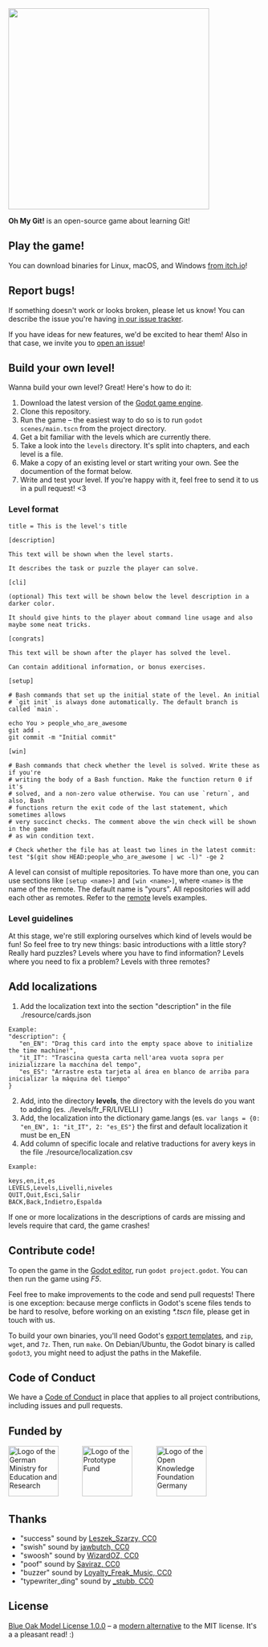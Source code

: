<img src="https://github.com/git-learning-game/oh-my-git/blob/main/images/oh-my-git.png" width="400">

**Oh My Git!** is an open-source game about learning Git!

## Play the game!

You can download binaries for Linux, macOS, and Windows [from itch.io](https://blinry.itch.io/oh-my-git)!

## Report bugs!

If something doesn't work or looks broken, please let us know! You can describe the issue you're having [in our issue tracker](https://github.com/git-learning-game/oh-my-git/issues).

If you have ideas for new features, we'd be excited to hear them! Also in that case, we invite you to [open an issue](https://github.com/git-learning-game/oh-my-git/issues)!

## Build your own level!

Wanna build your own level? Great! Here's how to do it:

1. Download the latest version of the [Godot game engine](https://godotengine.org).
1. Clone this repository.
1. Run the game – the easiest way to do so is to run `godot scenes/main.tscn` from the project directory.
1. Get a bit familiar with the levels which are currently there.
1. Take a look into the `levels` directory. It's split into chapters, and each level is a file.
1. Make a copy of an existing level or start writing your own. See the documention of the format below.
1. Write and test your level. If you're happy with it, feel free to send it to us in a pull request! <3

### Level format

```
title = This is the level's title

[description]

This text will be shown when the level starts.

It describes the task or puzzle the player can solve.

[cli]

(optional) This text will be shown below the level description in a darker color.

It should give hints to the player about command line usage and also maybe some neat tricks.

[congrats]

This text will be shown after the player has solved the level.

Can contain additional information, or bonus exercises.

[setup]

# Bash commands that set up the initial state of the level. An initial
# `git init` is always done automatically. The default branch is called `main`.

echo You > people_who_are_awesome
git add .
git commit -m "Initial commit"

[win]

# Bash commands that check whether the level is solved. Write these as if you're
# writing the body of a Bash function. Make the function return 0 if it's
# solved, and a non-zero value otherwise. You can use `return`, and also, Bash
# functions return the exit code of the last statement, which sometimes allows
# very succinct checks. The comment above the win check will be shown in the game
# as win condition text.

# Check whether the file has at least two lines in the latest commit:
test "$(git show HEAD:people_who_are_awesome | wc -l)" -ge 2
```

A level can consist of multiple repositories. To have more than one, you can use sections like `[setup <name>]` and `[win <name>]`, where `<name>` is the name of the remote. The default name is "yours". All repositories will add each other as remotes. Refer to the [remote](levels/remotes) levels examples.

### Level guidelines

At this stage, we're still exploring ourselves which kind of levels would be fun! So feel free to try new things: basic introductions with a little story? Really hard puzzles? Levels where you have to find information? Levels where you need to fix a problem? Levels with three remotes?

## Add localizations
1. Add the localization text into the section "description" in the  file ./resource/cards.json
```
Example:
"description": {
   "en_EN": "Drag this card into the empty space above to initialize the time machine!",
   "it_IT": "Trascina questa carta nell'area vuota sopra per inizializzare la macchina del tempo",
   "es_ES": "Arrastre esta tarjeta al área en blanco de arriba para inicializar la máquina del tiempo"
}
```
2. Add, into the directory **levels**, the directory with the levels do you want to adding (es. ./levels/fr_FR/LIVELLI )
3. Add, the localization into the dictionary game.langs (es. `var langs = {0: "en_EN", 1: "it_IT", 2: "es_ES"}` the first and default localization it must be en_EN
4. Add column of specific locale and relative traductions for avery keys in the file ./resource/localization.csv
```
Example:

keys,en,it,es
LEVELS,Levels,Livelli,niveles
QUIT,Quit,Esci,Salir
BACK,Back,Indietro,Espalda

```
 
If one or more localizations in the descriptions of cards are missing and levels require that card, the game crashes!

## Contribute code!

To open the game in the [Godot editor](https://godotengine.org), run `godot project.godot`. You can then run the game using *F5*.

Feel free to make improvements to the code and send pull requests! There is one exception: because merge conflicts in Godot's scene files tends to be hard to resolve, before working on an existing *\*.tscn* file, please get in touch with us.

To build your own binaries, you'll need Godot's [export templates](https://docs.godotengine.org/en/stable/getting_started/workflow/export/exporting_projects.html), and `zip`, `wget`, and `7z`. Then, run `make`. On Debian/Ubuntu, the Godot binary is called `godot3`, you might need to adjust the paths in the Makefile.

## Code of Conduct

We have a [Code of Conduct](CODE_OF_CONDUCT.md) in place that applies to all project contributions, including issues and pull requests.

## Funded by

<a href="https://www.bmbf.de/en/"><img src="https://timelens.io/assets/images/bmbf.svg" alt="Logo of the German Ministry for Education and Research" height="100px"></a>&nbsp; &nbsp; &nbsp; &nbsp; &nbsp; &nbsp; <a href="https://prototypefund.de/en/"><img src="https://timelens.io/assets/images/prototypefund.svg" alt="Logo of the Prototype Fund" height="100px"></a>&nbsp; &nbsp; &nbsp; &nbsp; &nbsp; &nbsp; <a href="https://okfn.de/en/"><img src="https://timelens.io/assets/images/okfde.svg" alt="Logo of the Open Knowledge Foundation Germany" height="100px"></a>

## Thanks

- "success" sound by [Leszek_Szarzy, CC0](https://freesound.org/people/Leszek_Szary/sounds/171670/)
- "swish" sound by [jawbutch, CC0](https://freesound.org/people/jawbutch/sounds/344408/)
- "swoosh" sound by [WizardOZ, CC0](https://freesound.org/people/WizardOZ/sounds/419341/)
- "poof" sound by [Saviraz, CC0](https://freesound.org/people/Saviraz/sounds/512217/)
- "buzzer" sound by [Loyalty_Freak_Music, CC0](https://freesound.org/people/Loyalty_Freak_Music/sounds/407466/)
- "typewriter_ding" sound by [_stubb, CC0](https://freesound.org/people/_stubb/sounds/406243/)

## License

[Blue Oak Model License 1.0.0](LICENSE.md) – a [modern alternative](https://writing.kemitchell.com/2019/03/09/Deprecation-Notice.html) to the MIT license. It's a a pleasant read! :)
